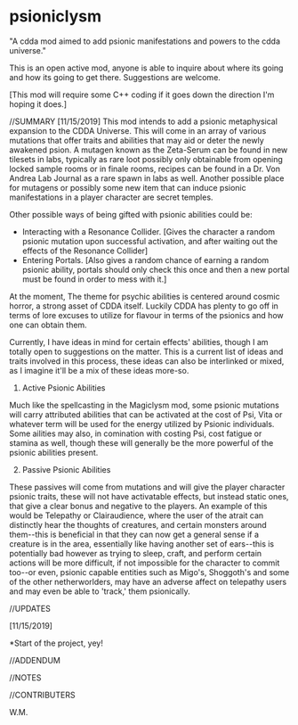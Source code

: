 # psioniclysm
"A cdda mod aimed to add psionic manifestations and powers to the cdda universe."

This is an open active mod, anyone is able to inquire about where its going and how its going to get there. Suggestions are welcome.

[This mod will require some C++ coding if it goes down the direction I'm hoping it does.]

//SUMMARY [11/15/2019]
This mod intends to add a psionic metaphysical expansion to the CDDA Universe. This will come in an array of various mutations that offer traits and abilities that may aid or deter the newly awakened psion. A mutagen known as the Zeta-Serum can be found in new tilesets in labs, typically as rare loot possibly only obtainable from opening locked sample rooms or in finale rooms, recipes can be found in a Dr. Von Andrea Lab Journal as a rare spawn in labs as well. Another possible place for mutagens or possibly some new item that can induce psionic manifestations in a player character are secret temples. 

Other possible ways of being gifted with psionic abilities could be:

* Interacting with a Resonance Collider. [Gives the character a random psionic mutation upon successful activation, and after waiting out the effects of the Resonance Collider]
* Entering Portals. [Also gives a random chance of earning a random psionic ability, portals should only check this once and then a new portal must be found in order to mess with it.]	

At the moment, The theme for psychic abilities is centered around cosmic horror, a strong asset of CDDA itself. Luckily CDDA has plenty to go off in terms of lore excuses to utilize for flavour in terms of the psionics and how one can obtain them.

Currently, I have ideas in mind for certain effects' abilities, though I am totally open to suggestions on the matter. This is a current list of ideas and traits involved in this process, these ideas can also be interlinked or mixed, as I imagine it'll be a mix of these ideas more-so.

1. Active Psionic Abilities 

Much like the spellcasting in the Magiclysm mod, some psionic mutations will carry attributed abilities that can be activated at the cost of Psi, Vita or whatever term will be used for the energy utilized by Psionic individuals. Some ailities may also, in comination with costing Psi, cost fatigue or stamina as well, though these will generally be the more powerful of the psionic abilities present.
	
2. Passive Psionic Abilities

These passives will come from mutations and will give the player character psionic traits, these will not have activatable effects, but instead static ones, that give a clear bonus and negative to the players. An example of this would be Telepathy or Clairaudience, where the user of the atrait can distinctly hear the thoughts of creatures, and certain monsters around them--this is beneficial in that they can now get a general sense if a creature is in the area, essentially like having another set of ears--this is potentially bad however as trying to sleep, craft, and perform certain actions will be more difficult, if not impossible for the character to commit too--or even, psionic capable entities such as Migo's, Shoggoth's and some of the other netherworlders, may have an adverse affect on telepathy users and may even be able to 'track,' them psionically.


//UPDATES

[11/15/2019]

*Start of the project, yey!

//ADDENDUM

//NOTES

//CONTRIBUTERS

W.M.
